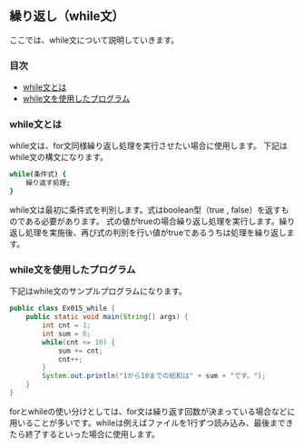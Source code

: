## 繰り返し（while文）
ここでは、while文について説明していきます。

### 目次
* [while文とは](#sec1)
* [while文を使用したプログラム](#sec2)

### <a name="sec1"></a>while文とは
while文は、for文同様繰り返し処理を実行させたい場合に使用します。
下記はwhile文の構文になります。

```sh
while(条件式) {
	繰り返す処理;
}
```

while文は最初に条件式を判別します。式はboolean型（true , false）を返すものである必要があります。
式の値がtrueの場合繰り返し処理を実行します。繰り返し処理を実施後、再び式の判別を行い値がtrueであるうちは処理を繰り返します。

### <a name="sec2"></a>while文を使用したプログラム
下記はwhile文のサンプルプログラムになります。

```java
public class Ex015_while {
	public static void main(String[] args) {
		int cnt = 1;
		int sum = 0;
		while(cnt <= 10) {
			sum += cnt;
			cnt++;
		}
		System.out.println("1から10までの総和は" + sum + "です。");
	}
}
```

forとwhileの使い分けとしては、for文は繰り返す回数が決まっている場合などに用いることが多いです。whileは例えばファイルを1行ずつ読み込み、最後まできたら終了するといった場合に使用します。


